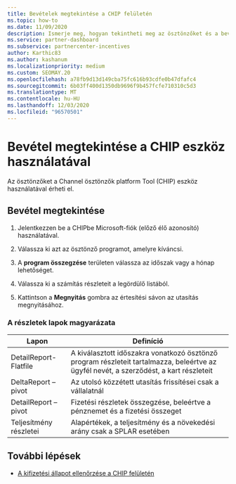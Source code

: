 ```yaml
---
title: Bevételek megtekintése a CHIP felületén
ms.topic: how-to
ms.date: 11/09/2020
description: Ismerje meg, hogyan tekintheti meg az ösztönzőket és a bevételeket a Channel ösztönzők platform (CHIP) eszközben.
ms.service: partner-dashboard
ms.subservice: partnercenter-incentives
author: Karthic83
ms.author: kashanum
ms.localizationpriority: medium
ms.custom: SEOMAY.20
ms.openlocfilehash: a78fb9d13d149cba75fc616b93cdfe0b47dfafc4
ms.sourcegitcommit: 6b03ff400d1350db9696f9b457fcfe710310c5d3
ms.translationtype: MT
ms.contentlocale: hu-HU
ms.lasthandoff: 12/03/2020
ms.locfileid: "96570501"
---
```

# <a name="view-earnings-using-the-chip-tool"></a>Bevétel megtekintése a CHIP eszköz használatával

Az ösztönzőket a Channel ösztönzők platform Tool (CHIP) eszköz használatával érheti el.

## <a name="view-earnings"></a>Bevétel megtekintése

1. Jelentkezzen be a CHIPbe Microsoft-fiók (előző élő azonosító) használatával.

2. Válassza ki azt az ösztönző programot, amelyre kíváncsi.

3. A **program összegzése** területen válassza az időszak vagy a hónap lehetőséget. 
1. Válassza ki a számítás részleteit a legördülő listából.
1.  Kattintson a **Megnyitás** gombra az értesítési sávon az utasítás megnyitásához.

### <a name="explanation-of-details-tabs"></a>A részletek lapok magyarázata

|**Lapon**|**Definíció**|
|-------------|--------------------------|
|DetailReport-Flatfile|A kiválasztott időszakra vonatkozó ösztönző program részleteit tartalmazza, beleértve az ügyfél nevét, a szerződést, a kart részleteit|
|DeltaReport – pivot|Az utolsó közzétett utasítás frissítései csak a vállalatnál|
|DetailReport – pivot|Fizetési részletek összegzése, beleértve a pénznemet és a fizetési összeget|
|Teljesítmény részletei|Alapértékek, a teljesítmény és a növekedési arány csak a SPLAR esetében|

## <a name="next-steps"></a>További lépések

- [A kifizetési állapot ellenőrzése a CHIP felületén](chip-payment-status.md)